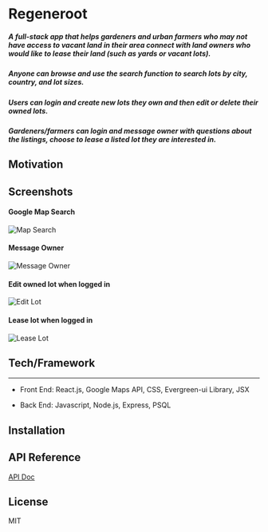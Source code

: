 # Regeneroot

##### A full-stack app that helps gardeners and urban farmers who may not have access to vacant land in their area connect with land owners who would like to lease their land (such as yards or vacant lots).

##### Anyone can browse and use the search function to search lots by city, country, and lot sizes.

##### Users can login and create new lots they own and then edit or delete their owned lots. 

##### Gardeners/farmers can login and message owner with questions about the listings, choose to lease a listed lot they are interested in.

## Motivation


## Screenshots
#### Google Map Search
![Map Search](https://github.com/jyxgao/regeneroot/blob/master/docs/screenshots/search_map.gif?raw=true)

#### Message Owner
![Message Owner](https://github.com/jyxgao/regeneroot/blob/master/docs/screenshots/message_owner.gif?raw=true)

#### Edit owned lot when logged in
![Edit Lot](https://github.com/jyxgao/regeneroot/blob/master/docs/screenshots/Edit_lot.gif?raw=true)

#### Lease lot when logged in
![Lease Lot](https://github.com/jyxgao/regeneroot/blob/master/docs/screenshots/lease_lot.gif?raw=true)

## Tech/Framework
---
* Front End: React.js, Google Maps API, CSS, Evergreen-ui Library, JSX

* Back End: Javascript, Node.js, Express, PSQL


## Installation


## API Reference
[API Doc](https://github.com/jyxgao/regeneroot/blob/master/docs/serverRoutes.md)

## License
MIT 


